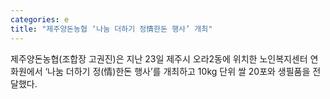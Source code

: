 ```yaml
---
categories: e
title: "제주양돈농협 ‘나눔 더하기 정情한돈 행사’ 개최"
---
```

제주양돈농협(조합장 고권진)은 지난 23일 제주시 오라2동에 위치한 노인복지센터 연화원에서 ‘나눔 더하기 정(情)한돈 행사’를 개최하고 10kg 단위 쌀 20포와 생필품을 전달했다.